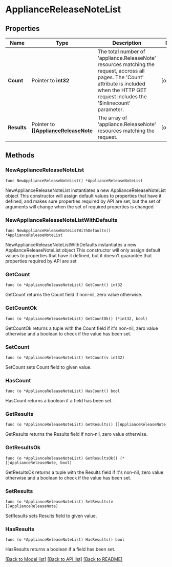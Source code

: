 # ApplianceReleaseNoteList

## Properties

Name | Type | Description | Notes
------------ | ------------- | ------------- | -------------
**Count** | Pointer to **int32** | The total number of &#39;appliance.ReleaseNote&#39; resources matching the request, accross all pages. The &#39;Count&#39; attribute is included when the HTTP GET request includes the &#39;$inlinecount&#39; parameter. | [optional] 
**Results** | Pointer to [**[]ApplianceReleaseNote**](appliance.ReleaseNote.md) | The array of &#39;appliance.ReleaseNote&#39; resources matching the request. | [optional] 

## Methods

### NewApplianceReleaseNoteList

`func NewApplianceReleaseNoteList() *ApplianceReleaseNoteList`

NewApplianceReleaseNoteList instantiates a new ApplianceReleaseNoteList object
This constructor will assign default values to properties that have it defined,
and makes sure properties required by API are set, but the set of arguments
will change when the set of required properties is changed

### NewApplianceReleaseNoteListWithDefaults

`func NewApplianceReleaseNoteListWithDefaults() *ApplianceReleaseNoteList`

NewApplianceReleaseNoteListWithDefaults instantiates a new ApplianceReleaseNoteList object
This constructor will only assign default values to properties that have it defined,
but it doesn't guarantee that properties required by API are set

### GetCount

`func (o *ApplianceReleaseNoteList) GetCount() int32`

GetCount returns the Count field if non-nil, zero value otherwise.

### GetCountOk

`func (o *ApplianceReleaseNoteList) GetCountOk() (*int32, bool)`

GetCountOk returns a tuple with the Count field if it's non-nil, zero value otherwise
and a boolean to check if the value has been set.

### SetCount

`func (o *ApplianceReleaseNoteList) SetCount(v int32)`

SetCount sets Count field to given value.

### HasCount

`func (o *ApplianceReleaseNoteList) HasCount() bool`

HasCount returns a boolean if a field has been set.

### GetResults

`func (o *ApplianceReleaseNoteList) GetResults() []ApplianceReleaseNote`

GetResults returns the Results field if non-nil, zero value otherwise.

### GetResultsOk

`func (o *ApplianceReleaseNoteList) GetResultsOk() (*[]ApplianceReleaseNote, bool)`

GetResultsOk returns a tuple with the Results field if it's non-nil, zero value otherwise
and a boolean to check if the value has been set.

### SetResults

`func (o *ApplianceReleaseNoteList) SetResults(v []ApplianceReleaseNote)`

SetResults sets Results field to given value.

### HasResults

`func (o *ApplianceReleaseNoteList) HasResults() bool`

HasResults returns a boolean if a field has been set.


[[Back to Model list]](../README.md#documentation-for-models) [[Back to API list]](../README.md#documentation-for-api-endpoints) [[Back to README]](../README.md)



